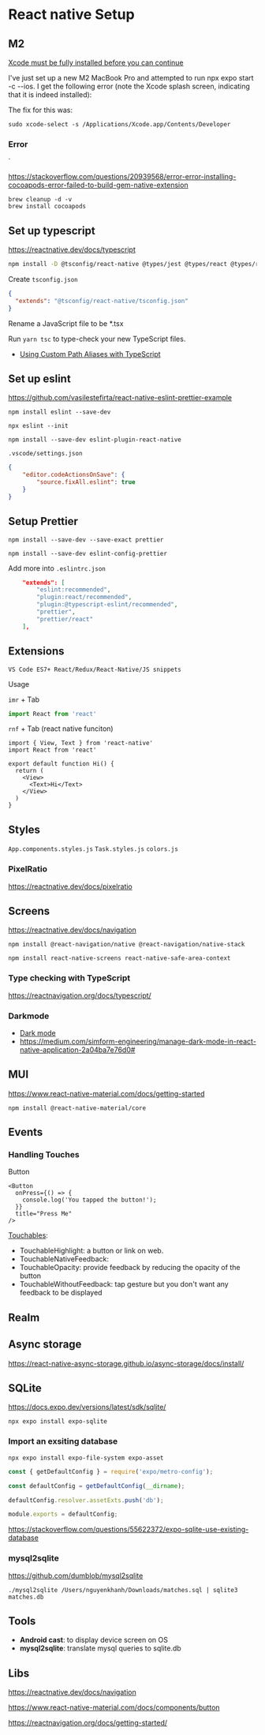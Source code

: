 # React native Setup

## M2 

[Xcode must be fully installed before you can continue](https://github.com/expo/expo/issues/21727)

I've just set up a new M2 MacBook Pro and attempted to run npx expo start -c --ios. I get the following error (note the Xcode splash screen, indicating that it is indeed installed):


The fix for this was:
```
sudo xcode-select -s /Applications/Xcode.app/Contents/Developer
```

### Error

`

https://stackoverflow.com/questions/20939568/error-error-installing-cocoapods-error-failed-to-build-gem-native-extension

```
brew cleanup -d -v 
brew install cocoapods 
```

## Set up typescript

https://reactnative.dev/docs/typescript

```sh
npm install -D @tsconfig/react-native @types/jest @types/react @types/react-test-renderer typescript
```

Create `tsconfig.json`

```json
{
  "extends": "@tsconfig/react-native/tsconfig.json"
}
```

Rename a JavaScript file to be *.tsx

Run `yarn tsc` to type-check your new TypeScript files.

- [Using Custom Path Aliases with TypeScript](https://reactnative.dev/docs/typescript#using-custom-path-aliases-with-typescript)

## Set up eslint

https://github.com/vasilestefirta/react-native-eslint-prettier-example

```
npm install eslint --save-dev

npx eslint --init

npm install --save-dev eslint-plugin-react-native
```

`.vscode/settings.json`

```json
{
    "editor.codeActionsOnSave": {
        "source.fixAll.eslint": true
    }
}
```

## Setup Prettier

```
npm install --save-dev --save-exact prettier

npm install --save-dev eslint-config-prettier
```

Add more into `.eslintrc.json`

```json
    "extends": [
        "eslint:recommended",
        "plugin:react/recommended",
        "plugin:@typescript-eslint/recommended",
        "prettier",
        "prettier/react"
    ],
```



## Extensions

`VS Code ES7+ React/Redux/React-Native/JS snippets`

Usage

`imr` + Tab

```ts
import React from 'react' 
```

`rnf` + Tab (react native funciton)

```tsx
import { View, Text } from 'react-native'
import React from 'react'

export default function Hi() {
  return (
    <View>
      <Text>Hi</Text>
    </View>
  )
}
```

## Styles

`App.components.styles.js`
`Task.styles.js`
`colors.js`

### PixelRatio
https://reactnative.dev/docs/pixelratio

## Screens 

https://reactnative.dev/docs/navigation

```
npm install @react-navigation/native @react-navigation/native-stack

npm install react-native-screens react-native-safe-area-context
```

### Type checking with TypeScript

https://reactnavigation.org/docs/typescript/

### Darkmode


- [Dark mode](https://www.react-native-material.com/docs/components/app-bar#enable-color-on-dark)
- https://medium.com/simform-engineering/manage-dark-mode-in-react-native-application-2a04ba7e76d0#


## MUI

https://www.react-native-material.com/docs/getting-started

```
npm install @react-native-material/core
```

## Events

### Handling Touches

Button 
```tsx
<Button
  onPress={() => {
    console.log('You tapped the button!');
  }}
  title="Press Me"
/>
```

[Touchables](https://reactnative.dev/docs/handling-touches#touchables): 
- TouchableHighlight: a button or link on web.
- TouchableNativeFeedback: 
- TouchableOpacity: provide feedback by reducing the opacity of the button
- TouchableWithoutFeedback: tap gesture but you don't want any feedback to be displayed




## Realm 

## Async storage

https://react-native-async-storage.github.io/async-storage/docs/install/

## SQLite


https://docs.expo.dev/versions/latest/sdk/sqlite/

```
npx expo install expo-sqlite
```


### Import an exsiting database

```
npx expo install expo-file-system expo-asset
```


```js
const { getDefaultConfig } = require('expo/metro-config');

const defaultConfig = getDefaultConfig(__dirname);

defaultConfig.resolver.assetExts.push('db');

module.exports = defaultConfig;
```


https://stackoverflow.com/questions/55622372/expo-sqlite-use-existing-database

### mysql2sqlite

https://github.com/dumblob/mysql2sqlite

```
./mysql2sqlite /Users/nguyenkhanh/Downloads/matches.sql | sqlite3 matches.db
```


## Tools
- **Android cast**: to display device screen on OS
- **mysql2sqlite**: translate mysql queries to sqlite.db


## Libs 

https://reactnative.dev/docs/navigation

https://www.react-native-material.com/docs/components/button


https://reactnavigation.org/docs/getting-started/
